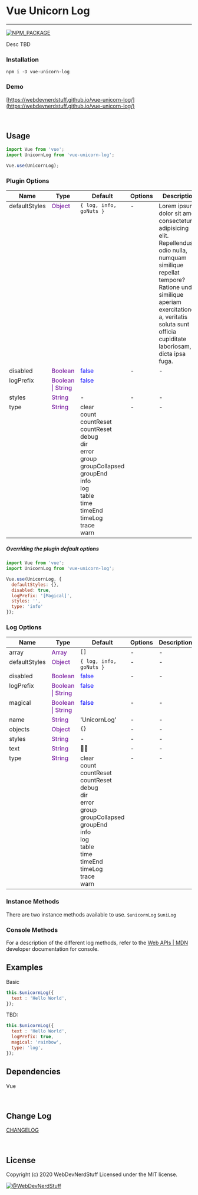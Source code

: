 
# Vue Unicorn Log
-------

[![NPM_PACKAGE](https://img.shields.io/badge/NPM%20-Package-%23cb3837)](https://www.npmjs.com/package/vue-unicorn-log)

Desc TBD


### Installation


```
npm i -D vue-unicorn-log
```


### Demo

[https://webdevnerdstuff.github.io/vue-unicorn-log/](https://webdevnerdstuff.github.io/vue-unicorn-log/)

<br>

## Usage
 
```javascript
import Vue from 'vue';
import UnicornLog from 'vue-unicorn-log';

Vue.use(UnicornLog);
```
### Plugin Options
 
<table>
  <thead>
    <tr>
      <th>Name</th>
      <th>Type</th>
      <th>Default</th>
      <th>Options</th>
      <th>Description</th>
    </tr>
  </thead>
  <tbody>
    <tr>
      <td valign="top">defaultStyles</td>
      <td valign="top" style="color: #7b1fa2; font-weight: 500;">Object</td>
      <td valign="top"><code>{ log, info, goNuts }</code></td>
      <td valign="top">-</td>
      <td valign="top">Lorem ipsum, dolor sit amet consectetur adipisicing elit. Repellendus
					odio nulla, numquam similique repellat tempore? Ratione unde similique
					aperiam exercitationem a, veritatis soluta sunt officia cupiditate
					laboriosam, dicta ipsa fuga.</td>
    </tr>
    <tr>
      <td valign="top">disabled</td>
      <td valign="top" style="color: #7b1fa2; font-weight: 500;">Boolean</td>
      <td valign="top" style="color: blue; font-weight: 400;">false</td>
      <td valign="top">-</td>
      <td valign="top">-</td>
    </tr>
    <tr>
      <td valign="top">logPrefix</td>
      <td valign="top" style="color: #7b1fa2; font-weight: 500;">Boolean | String</td>
      <td valign="top" style="color: blue; font-weight: 400;">false</td>
      <td valign="top"></td>
      <td valign="top"></td>
    </tr>
    <tr>
      <td valign="top">styles</td>
      <td valign="top" style="color: #7b1fa2; font-weight: 500;">String</td>
      <td valign="top">-</td>
      <td valign="top">-</td>
      <td valign="top">-</td>
    </tr>
    <tr>
      <td valign="top">type</td>
      <td valign="top" style="color: #7b1fa2; font-weight: 500;">String</td>
      <td valign="top">
        clear
        <br>
        count
        <br>
        countReset
        <br>
        countReset
        <br>
        debug
        <br>
        dir
        <br>
        error
        <br>
        group
        <br>
        groupCollapsed
        <br>
        groupEnd
        <br>
        info
        <br>
        log
        <br>
        table
        <br>
        time
        <br>
        timeEnd
        <br>
        timeLog
        <br>
        trace
        <br>
        warn
      </td>
      <td valign="top">-</td>
      <td valign="top">-</td>
    </tr>
  </tbody>
</table>

##### Overriding the plugin default options
 
```javascript
import Vue from 'vue';
import UnicornLog from 'vue-unicorn-log';

Vue.use(UnicornLog, {
  defaultStyles: {},
  disabled: true,
  logPrefix: '[Magical]',
  styles: '',
  type: 'info'
});

```

### Log Options
 
<table>
  <thead>
    <tr>
      <th>Name</th>
      <th>Type</th>
      <th>Default</th>
      <th>Options</th>
      <th>Description</th>
    </tr>
  </thead>
  <tbody>
    <tr>
      <td valign="top">array</td>
      <td valign="top" style="color: #7b1fa2; font-weight: 500;">Array</td>
      <td valign="top"><code>[]</code></td>
      <td valign="top">-</td>
      <td valign="top">-</td>
    </tr>
    <tr>
      <td valign="top">defaultStyles</td>
      <td valign="top" style="color: #7b1fa2; font-weight: 500;">Object</td>
      <td valign="top"><code>{ log, info, goNuts }</code></td>
      <td valign="top">-</td>
      <td valign="top">-</td>
    </tr>
    <tr>
      <td valign="top">disabled</td>
      <td valign="top" style="color: #7b1fa2; font-weight: 500;">Boolean</td>
      <td valign="top" style="color: blue; font-weight: 400;">false</td>
      <td valign="top">-</td>
      <td valign="top">-</td>
    </tr>
    <tr>
      <td valign="top">logPrefix</td>
      <td valign="top" style="color: #7b1fa2; font-weight: 500;">Boolean | String</td>
      <td valign="top" style="color: blue; font-weight: 400;">false</td>
      <td valign="top"></td>
      <td valign="top"></td>
    </tr>
    <tr>
      <td valign="top">magical</td>
      <td valign="top" style="color: #7b1fa2; font-weight: 500;">Boolean | String</td>
      <td valign="top" style="color: blue; font-weight: 400;">false</td>
      <td valign="top">-</td>
      <td valign="top">-</td>
    </tr>
    <tr>
      <td valign="top">name</td>
      <td valign="top" style="color: #7b1fa2; font-weight: 500;">String</td>
      <td valign="top">'UnicornLog'</td>
      <td valign="top">-</td>
      <td valign="top">-</td>
    </tr>
    <tr>
      <td valign="top">objects</td>
      <td valign="top" style="color: #7b1fa2; font-weight: 500;">Object</td>
      <td valign="top"><code>{}</code></td>
      <td valign="top">-</td>
      <td valign="top">-</td>
    </tr>
    <tr>
      <td valign="top">styles</td>
      <td valign="top" style="color: #7b1fa2; font-weight: 500;">String</td>
      <td valign="top">-</td>
      <td valign="top">-</td>
      <td valign="top">-</td>
    </tr>
    <tr>
      <td valign="top">text</td>
      <td valign="top" style="color: #7b1fa2; font-weight: 500;">String</td>
      <td valign="top">🌈🦄</td>
      <td valign="top">-</td>
      <td valign="top">-</td>
    </tr>
    <tr>
      <td valign="top">type</td>
      <td valign="top" style="color: #7b1fa2; font-weight: 500;">String</td>
      <td valign="top">
        clear
        <br>
        count
        <br>
        countReset
        <br>
        countReset
        <br>
        debug
        <br>
        dir
        <br>
        error
        <br>
        group
        <br>
        groupCollapsed
        <br>
        groupEnd
        <br>
        info
        <br>
        log
        <br>
        table
        <br>
        time
        <br>
        timeEnd
        <br>
        timeLog
        <br>
        trace
        <br>
        warn
      </td>
      <td valign="top">-</td>
      <td valign="top">-</td>
    </tr>
  </tbody>
</table>

### Instance Methods
 
There are two instance methods available to use.
`$unicornLog`
`$uniLog`

### Console Methods
 
  For a description of the different log methods, refer to the [Web APIs | MDN](https://developer.mozilla.org/en-US/docs/Web/API/console) developer documentation for console.

## Examples

Basic
 
```javascript
this.$unicornLog({
  text : 'Hello World',
});
```

TBD:
```javascript
this.$unicornLog({
  text : 'Hello World',
  logPrefix: true,
  magical: 'rainbow',
  type: 'log',
});
 ```

## Dependencies

Vue

<br>

## Change Log

[CHANGELOG](https://github.com/webdevnerdstuff/vue-unicorn-log/blob/master/CHANGELOG.md)

<br>

## License

Copyright (c) 2020 WebDevNerdStuff
Licensed under the MIT license.

[![@WebDevNerdStuff](https://img.shields.io/badge/github-webdevnerdstuff-brightgreen.svg)](https://github.com/webdevnerdstuff)
